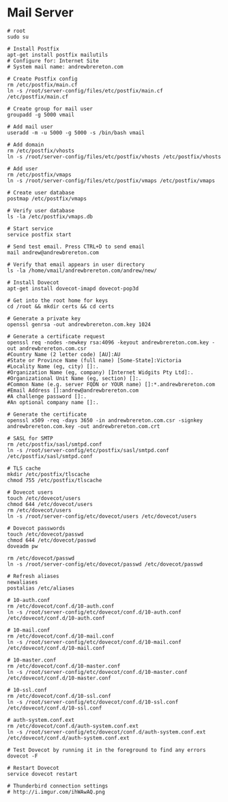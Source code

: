 Mail Server
===========

    # root
    sudo su
    
    # Install Postfix
    apt-get install postfix mailutils
    # Configure for: Internet Site
    # System mail name: andrewbrereton.com
    
    # Create Postfix config
    rm /etc/postfix/main.cf
    ln -s /root/server-config/files/etc/postfix/main.cf /etc/postfix/main.cf
    
    # Create group for mail user
    groupadd -g 5000 vmail
    
    # Add mail user
    useradd -m -u 5000 -g 5000 -s /bin/bash vmail
    
    # Add domain
    rm /etc/postfix/vhosts
    ln -s /root/server-config/files/etc/postfix/vhosts /etc/postfix/vhosts
    
    # Add user
    rm /etc/postfix/vmaps
    ln -s /root/server-config/files/etc/postfix/vmaps /etc/postfix/vmaps
    
    # Create user database
    postmap /etc/postfix/vmaps
    
    # Verify user database
    ls -la /etc/postfix/vmaps.db
    
    # Start service
    service postfix start
    
    # Send test email. Press CTRL+D to send email
    mail andrew@andrewbrereton.com
    
    # Verify that email appears in user directory
    ls -la /home/vmail/andrewbrereton.com/andrew/new/
    
    # Install Dovecot
    apt-get install dovecot-imapd dovecot-pop3d
    
    # Get into the root home for keys
    cd /root && mkdir certs && cd certs
    
    # Generate a private key
    openssl genrsa -out andrewbrereton.com.key 1024
    
    # Generate a certificate request
    openssl req -nodes -newkey rsa:4096 -keyout andrewbrereton.com.key -out andrewbrereton.com.csr
    #Country Name (2 letter code) [AU]:AU
    #State or Province Name (full name) [Some-State]:Victoria
    #Locality Name (eg, city) []:.
    #Organization Name (eg, company) [Internet Widgits Pty Ltd]:.
    #Organizational Unit Name (eg, section) []:.
    #Common Name (e.g. server FQDN or YOUR name) []:*.andrewbrereton.com
    #Email Address []:andrew@andrewbrereton.com
    #A challenge password []:.
    #An optional company name []:.
    
    # Generate the certificate
    openssl x509 -req -days 3650 -in andrewbrereton.com.csr -signkey andrewbrereton.com.key -out andrewbrereton.com.crt
    
    # SASL for SMTP
    rm /etc/postfix/sasl/smtpd.conf
    ln -s /root/server-config/etc/postfix/sasl/smtpd.conf /etc/postfix/sasl/smtpd.conf
    
    # TLS cache
    mkdir /etc/postfix/tlscache
    chmod 755 /etc/postfix/tlscache
    
    # Dovecot users
    touch /etc/dovecot/users
    chmod 644 /etc/dovecot/users
    rm /etc/dovecot/users
    ln -s /root/server-config/etc/dovecot/users /etc/dovecot/users
    
    # Dovecot passwords
    touch /etc/dovecot/passwd
    chmod 644 /etc/dovecot/passwd
    doveadm pw
    
    rm /etc/dovecot/passwd
    ln -s /root/server-config/etc/dovecot/passwd /etc/dovecot/passwd
    
    # Refresh aliases
    newaliases
    postalias /etc/aliases
    
    # 10-auth.conf
    rm /etc/dovecot/conf.d/10-auth.conf
    ln -s /root/server-config/etc/dovecot/conf.d/10-auth.conf /etc/dovecot/conf.d/10-auth.conf
    
    # 10-mail.conf
    rm /etc/dovecot/conf.d/10-mail.conf
    ln -s /root/server-config/etc/dovecot/conf.d/10-mail.conf /etc/dovecot/conf.d/10-mail.conf
    
    # 10-master.conf
    rm /etc/dovecot/conf.d/10-master.conf
    ln -s /root/server-config/etc/dovecot/conf.d/10-master.conf /etc/dovecot/conf.d/10-master.conf
    
    # 10-ssl.conf
    rm /etc/dovecot/conf.d/10-ssl.conf
    ln -s /root/server-config/etc/dovecot/conf.d/10-ssl.conf /etc/dovecot/conf.d/10-ssl.conf
    
    # auth-system.conf.ext
    rm /etc/dovecot/conf.d/auth-system.conf.ext
    ln -s /root/server-config/etc/dovecot/conf.d/auth-system.conf.ext /etc/dovecot/conf.d/auth-system.conf.ext
    
    # Test Dovecot by running it in the foreground to find any errors
    dovecot -F
    
    # Restart Dovecot
    service dovecot restart
    
    # Thunderbird connection settings
    # http://i.imgur.com/ihWAwAQ.png

